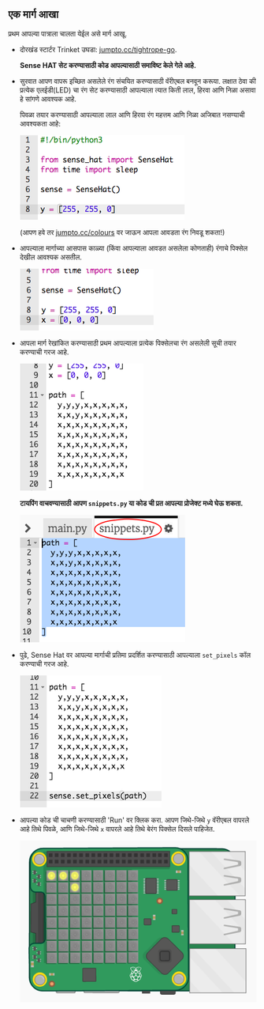 ## एक मार्ग आखा

प्रथम आपल्या पात्राला चालता येईल असे मार्ग आखू.

+ दोरखंड स्टार्टर Trinket उघडा: <a href="http://jumpto.cc/tightrope-go" target="_blank">jumpto.cc/tightrope-go</a>.
    
    **Sense HAT सेट करण्यासाठी कोड आपल्यासाठी समाविष्ट केले गेले आहे.**

+ सुरवात आपण वापरू इच्छित असलेले रंग संचयित करण्यासाठी वॅरीएबल बनवून करूया. लक्षात ठेवा की प्रत्येक एलईडी(LED) चा रंग सेट करण्यासाठी आपल्याला त्यात किती लाल, हिरवा आणि निळा असावा हे सांगणे आवश्यक आहे.
    
    पिवळा तयार करण्यासाठी आपल्याला लाल आणि हिरवा रंग महत्तम आणि निळा अजिबात नसण्याची आवश्यकता आहे:
    
    ![स्क्रीनशॉट](images/tightrope-yellow.png)
    
    (आपण हवे तर [jumpto.cc/colours](http://jumpto.cc/colours) वर जाऊन आपला आवडता रंग निवडू शकता!)

+ आपल्याला मार्गाच्या आसपास काळ्या (किंवा आपल्याला आवडत असलेला कोणताही) रंगाचे पिक्सेल देखील आवश्यक असतील.
    
    ![स्क्रीनशॉट](images/tightrope-black.png)

+ आपला मार्ग रेखांकित करण्यासाठी प्रथम आपल्याला प्रत्येक पिक्सेलचा रंग असलेली सूची तयार करण्याची गरज आहे.
    
    ![स्क्रीनशॉट](images/tightrope-path.png)
    
    **टायपिंग वाचवण्यासाठी आपण `snippets.py` या कोड ची प्रत आपल्या प्रोजेक्ट मध्ये घेऊ शकता.**
    
    ![स्क्रीनशॉट](images/tightrope-snippets.png)

+ पुढे, Sense Hat वर आपल्या मार्गाची प्रतिमा प्रदर्शित करण्यासाठी आपल्याला `set_pixels` कॉल करण्याची गरज आहे.
    
    ![स्क्रीनशॉट](images/tightrope-set-pixels.png)

+ आपल्या कोड ची चाचणी करण्यासाठी 'Run' वर क्लिक करा. आपण जिथे-जिथे `y` वॅरीएबल वापरले आहे तिथे पिवळे, आणि जिथे-जिथे `x` वापरले आहे तिथे बेरंग पिक्सेल दिसले पाहिजेत.
    
    ![स्क्रीनशॉट](images/tightrope-path-test.png)